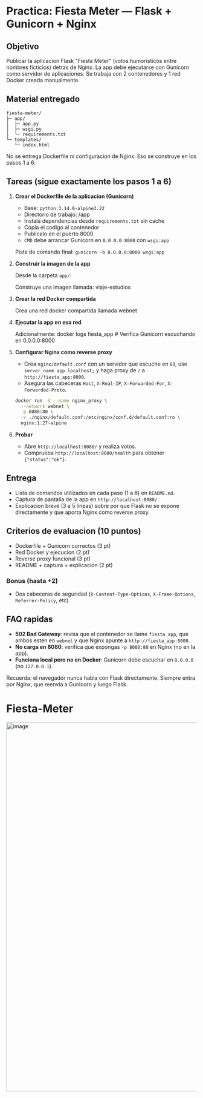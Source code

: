 # Practica: Fiesta Meter — Flask + Gunicorn + Nginx

## Objetivo

Publicar la aplicacion Flask "Fiesta Meter" (votos humoristicos entre nombres ficticios) detras de Nginx. La app debe ejecutarse con Gunicorn como servidor de aplicaciones. Se trabaja con 2 contenedores y 1 red Docker creada manualmente.

## Material entregado

```
fiesta-meter/
├─ app/
│  ├─ app.py
│  ├─ wsgi.py
│  └─ requirements.txt
└─ templates/
   └─ index.html
```

No se entrega Dockerfile ni configuracion de Nginx. Eso se construye en los pasos 1 a 6.

## Tareas (sigue exactamente los pasos 1 a 6)

1. **Crear el Dockerfile de la aplicacion (Gunicorn)**
   - Base: `python:3.14.0-alpine3.22`
   - Directorio de trabajo: /app
   - Instala dependencias desde `requirements.txt` sin cache
   - Copia el codigo al contenedor
   - Publicalo en el puerto 8000
   - `CMD` debe arrancar Gunicorn en `0.0.0.0:8000` con `wsgi:app`

   Pista de comando final: `gunicorn -b 0.0.0.0:8000 wsgi:app`

2. **Construir la imagen de la app**

   Desde la carpeta `app/`:

   Construye una imagen llamada: viaje-estudios

3. **Crear la red Docker compartida**

   Crea una red docker compartida llamada webnet

4. **Ejecutar la app en esa red**

   Adicionalmente:
   docker logs fiesta_app    # Verifica Gunicorn escuchando en 0.0.0.0:8000

5. **Configurar Nginx como reverse proxy**

   - Crea `nginx/default.conf` con un servidor que escuche en `80`, use `server_name app.localhost;` y haga proxy de `/` a `http://fiesta_app:8000`.
   - Asegura las cabeceras `Host`, `X-Real-IP`, `X-Forwarded-For`, `X-Forwarded-Proto`.

   ```bash
   docker run -d --name nginx_proxy \
     --network webnet \
     -p 8080:80 \
     -v ./nginx/default.conf:/etc/nginx/conf.d/default.conf:ro \
     nginx:1.27-alpine
   ```

6. **Probar**

   - Abre `http://localhost:8080/` y realiza votos.
   - Comprueba `http://localhost:8080/health` para obtener `{"status":"ok"}`.

## Entrega

- Lista de comandos utilizados en cada paso (1 a 6) en `README.md`.
- Captura de pantalla de la app en `http://localhost:8080/`.
- Explicacion breve (3 a 5 lineas) sobre por que Flask no se expone directamente y que aporta Nginx como reverse proxy.

## Criterios de evaluacion (10 puntos)

- Dockerfile + Gunicorn correctos (3 pt)
- Red Docker y ejecucion (2 pt)
- Reverse proxy funcional (3 pt)
- README + captura + explicacion (2 pt)

### Bonus (hasta +2)

- Dos cabeceras de seguridad (`X-Content-Type-Options`, `X-Frame-Options`, `Referrer-Policy`, etc).

## FAQ rapidas

- **502 Bad Gateway**: revisa que el contenedor se llame `fiesta_app`, que ambos esten en `webnet` y que Nginx apunte a `http://fiesta_app:8000`.
- **No carga en 8080**: verifica que expongas `-p 8080:80` en Nginx (no en la app).
- **Funciona local pero no en Docker**: Gunicorn debe escuchar en `0.0.0.0` (no `127.0.0.1`).

Recuerda: el navegador nunca habla con Flask directamente. Siempre entra por Nginx, que reenvia a Gunicorn y luego Flask.
# Fiesta-Meter
<img width="1918" height="976" alt="image" src="https://github.com/user-attachments/assets/32c08502-7138-475c-a5be-53ffdc477f97" />
